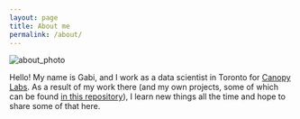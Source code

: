 ```yaml
---
layout: page
title: About me
permalink: /about/
---
```

![about_photo](../assets/img/about.jpg "Taiwan")

Hello! My name is Gabi, and I work as a data scientist in Toronto for [Canopy Labs](https://canopylabs.com/).
As a result of my work there (and my own projects, some of which can be found 
[in this repository](https://github.com/GabrielTseng/LearningDataScience)), I learn new things all the time and hope to share 
some of that here.